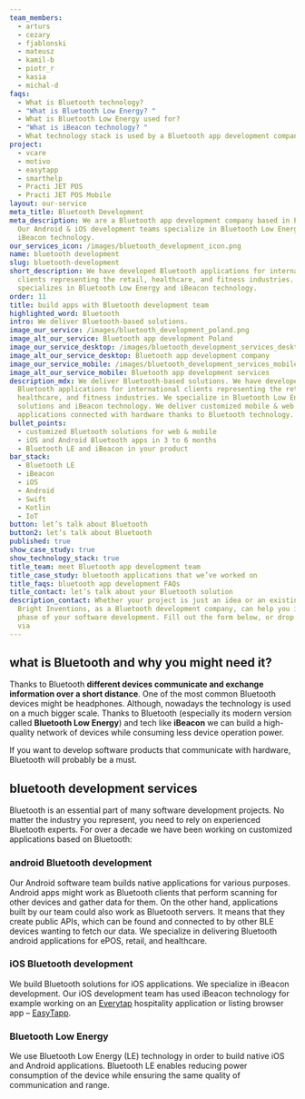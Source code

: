 ```yaml
---
team_members:
  - arturs
  - cezary
  - fjablonski
  - mateusz
  - kamil-b
  - piotr_r
  - kasia
  - michal-d
faqs:
  - What is Bluetooth technology?
  - "What is Bluetooth Low Energy? "
  - What is Bluetooth Low Energy used for?
  - "What is iBeacon technology? "
  - What technology stack is used by a Bluetooth app development company?
project:
  - vcare
  - motivo
  - easytapp
  - smarthelp
  - Practi JET POS
  - Practi JET POS Mobile
layout: our-service
meta_title: Bluetooth Development
meta_description: We are a Bluetooth app development company based in Poland.
  Our Android & iOS development teams specialize in Bluetooth Low Energy and
  iBeacon technology.
our_services_icon: /images/bluetooth_development_icon.png
name: bluetooth development
slug: bluetooth-development
short_description: We have developed Bluetooth applications for international
  clients representing the retail, healthcare, and fitness industries. Our team
  specializes in Bluetooth Low Energy and iBeacon technology.
order: 11
title: build apps with Bluetooth development team
highlighted_word: Bluetooth
intro: We deliver Bluetooth-based solutions.
image_our_service: /images/bluetooth_development_poland.png
image_alt_our_service: Bluetooth app development Poland
image_our_service_desktop: /images/bluetooth_development_services_desktop.png
image_alt_our_service_desktop: Bluetooth app development company
image_our_service_mobile: /images/bluetooth_development_services_mobile.png
image_alt_our_service_mobile: Bluetooth app development services
description_mdx: We deliver Bluetooth-based solutions. We have developed
  Bluetooth applications for international clients representing the retail,
  healthcare, and fitness industries. We specialize in Bluetooth Low Energy
  solutions and iBeacon technology. We deliver customized mobile & web
  applications connected with hardware thanks to Bluetooth technology.
bullet_points:
  - customized Bluetooth solutions for web & mobile
  - iOS and Android Bluetooth apps in 3 to 6 months
  - Bluetooth LE and iBeacon in your product
bar_stack:
  - Bluetooth LE
  - iBeacon
  - iOS
  - Android
  - Swift
  - Kotlin
  - IoT
button: let’s talk about Bluetooth
button2: let’s talk about Bluetooth
published: true
show_case_study: true
show_technology_stack: true
title_team: meet Bluetooth app development team
title_case_study: bluetooth applications that we’ve worked on
title_faqs: bluetooth app development FAQs
title_contact: let’s talk about your Bluetooth solution
description_contact: Whether your project is just an idea or an existing system
  Bright Inventions, as a Bluetooth development company, can help you in any
  phase of your software development. Fill out the form below, or drop us a line
  via
---
```

## what is Bluetooth and why you might need it?

Thanks to Bluetooth **different devices communicate and exchange information over a short distance**. One of the most common Bluetooth devices might be headphones. Although, nowadays the technology is used on a much bigger scale. Thanks to Bluetooth (especially its modern version called **Bluetooth Low Energy**) and tech like **iBeacon** we can build a high-quality network of devices while consuming less device operation power.

If you want to develop software products that communicate with hardware, Bluetooth will probably be a must.

## bluetooth development services

Bluetooth is an essential part of many software development projects. No matter the industry you represent, you need to rely on experienced Bluetooth experts. For over a decade we have been working on customized applications based on Bluetooth:

### android Bluetooth development

Our Android software team builds native applications for various purposes. Android apps might work as Bluetooth clients that perform scanning for other devices and gather data for them. On the other hand, applications built by our team could also work as Bluetooth servers. It means that they create public APIs, which can be found and connected to by other BLE devices wanting to fetch our data. We specialize in delivering Bluetooth android applications for ePOS, retail, and healthcare.

### iOS Bluetooth development

We build Bluetooth solutions for iOS applications. We specialize in iBeacon development. Our iOS development team has used iBeacon technology for example working on an [Everytap](/projects/everytap/) hospitality application or listing browser app – [EasyTapp](/projects/easytapp/).

### Bluetooth Low Energy

We use Bluetooth Low Energy (LE) technology in order to build native iOS and Android applications. Bluetooth LE enables reducing power consumption of the device while ensuring the same quality of communication and range.
